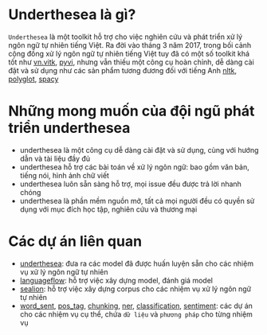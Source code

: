 # Underthesea là gì?

`Underthesea` là một toolkit hỗ trợ cho việc nghiên cứu và phát triển xử lý ngôn ngữ tự nhiên tiếng Việt. Ra đời vào tháng 3 năm 2017, trong bối cảnh cộng đồng xử lý ngôn ngữ tự nhiên tiếng Việt tuy đã có một số toolkit khá tốt như [vn.vitk](https://github.com/phuonglh/vn.vitk), [pyvi](https://pypi.python.org/pypi/pyvi), nhưng vẫn thiếu một công cụ hoàn chỉnh, dễ dàng cài đặt và sử dụng như các sản phẩm tương đương đối với tiếng Anh [nltk](http://www.nltk.org/), [polyglot](https://github.com/aboSamoor/polyglot), [spacy](https://spacy.io/)

# Những mong muốn của đội ngũ phát triển underthesea

* underthesea là một công cụ dễ dàng cài đặt và sử dụng, cùng với hướng dẫn và tài liệu đầy đủ
* underthesea hỗ trợ các bài toán về xử lý ngôn ngữ: bao gồm văn bản, tiếng nói, hình ảnh chữ viết
* underthesea luôn sẵn sàng hỗ trợ, mọi issue đều được trả lời nhanh chóng
* underthesea là phần mềm nguồn mở, tất cả mọi người đều có quyền sử dụng với mục đích học tập, nghiên cứu và thương mại

# Các dự án liên quan

* [underthesea](https://github.com/magizbox/underthesea): đưa ra các model đã được huấn luyện sẵn cho các nhiệm vụ xử lý ngôn ngữ tự nhiên 
* [languageflow](https://github.com/undertheseanlp/languageflow): hỗ trợ việc xây dựng model, đánh giá model 
* [sealion](https://github.com/undertheseanlp/sealion): hỗ trợ việc xây dựng corpus cho các nhiệm vụ xử lý ngôn ngữ tự nhiên 
* [word_sent](https://github.com/undertheseanlp/word_sent), [pos_tag](https://github.com/undertheseanlp/pos_tag), [chunking](https://github.com/undertheseanlp/chunking), [ner](https://github.com/undertheseanlp/ner), [classification](https://github.com/undertheseanlp/classification), [sentiment](https://github.com/undertheseanlp/sentiment): các dự án cho các nhiệm vụ cụ thể, chứa `dữ liệu` và `phương pháp`  cho từng nhiệm vụ 